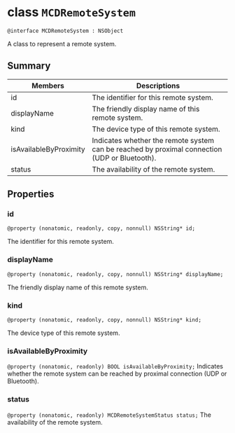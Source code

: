 # class `MCDRemoteSystem` 

```
@interface MCDRemoteSystem : NSObject
```  

A class to represent a remote system.

## Summary

 Members                        | Descriptions                                
--------------------------------|---------------------------------------------
id | The identifier for this remote system.
displayName | The friendly display name of this remote system.
kind | The device type of this remote system.
isAvailableByProximity | Indicates whether the remote system can be reached by proximal connection (UDP or Bluetooth).
status | The availability of the remote system.

## Properties

### id
`@property (nonatomic, readonly, copy, nonnull) NSString* id;`

The identifier for this remote system.

### displayName
`@property (nonatomic, readonly, copy, nonnull) NSString* displayName;`

The friendly display name of this remote system.

### kind
`@property (nonatomic, readonly, copy, nonnull) NSString* kind;`

The device type of this remote system.

### isAvailableByProximity
`@property (nonatomic, readonly) BOOL isAvailableByProximity;`
Indicates whether the remote system can be reached by proximal connection (UDP or Bluetooth).

### status
`@property (nonatomic, readonly) MCDRemoteSystemStatus status;`
The availability of the remote system.